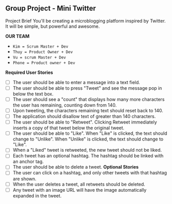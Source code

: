 ## Group Project - Mini Twitter
Project Brief
You'll be creating a microblogging platform inspired by Twitter. It will be simple, but powerful and awesome.

**OUR TEAM**
- `Kim = Scrum Master + Dev`
- `Thuy = Product Owner + Dev`
- `Vu = scrum Master + Dev`
- `Phone = Product owner + Dev`

**Required User Stories**
- [ ] The user should be able to enter a message into a text field.
- [ ] The user should be able to press "Tweet" and see the message pop in below the text box.
- [ ] The user should see a "count" that displays how many more characters the user has remaining, counting down from 140.
- [ ] Upon tweeting, the characters remaining text should reset back to 140.
- [ ] The application should disallow text of greater than 140 characters.
- [ ] The user should be able to "Retweet". Clicking Retweet immediately inserts a copy of that tweet below the original tweet.
- [ ] The user should be able to "Like". When "Like" is clicked, the text should change to "Unlike". When "Unlike" is clicked, the text should change to "Like".
- [ ] When a "Liked" tweet is retweeted, the new tweet should not be liked.
- [ ] Each tweet has an optional hashtag. The hashtag should be linked with an anchor tag.
- [ ] The user should be able to delete a tweet.
**Optional Stories**
- [ ] The user can click on a hashtag, and only other tweets with that hashtag are shown.
- [ ] When the user deletes a tweet, all retweets should be deleted.
- [ ] Any tweet with an image URL will have the image automatically expanded in the tweet.